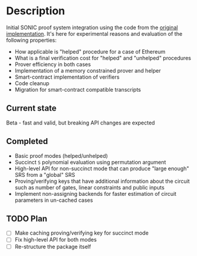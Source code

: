# Description 

Initial SONIC proof system integration using the code from the [original implementation](https://github.com/zknuckles/sonic.git). It's here for experimental reasons and evaluation of the following properties:

- How applicable is "helped" procedure for a case of Ethereum
- What is a final verification cost for "helped" and "unhelped" procedures
- Prover efficiency in both cases
- Implementation of a memory constrained prover and helper
- Smart-contract implementation of verifiers
- Code cleanup
- Migration for smart-contract compatible transcripts

## Current state

Beta - fast and valid, but breaking API changes are expected

## Completed

- Basic proof modes (helped/unhelped)
- Succinct `S` polynomial evaluation using permutation argument
- High-level API for non-succinct mode that can produce "large enough" SRS from a "global" SRS
- Proving/verifying keys that have additional information about the circuit such as number of gates, linear constraints and public inputs
- Implement non-assigning backends for faster estimation of circuit parameters in un-cached cases

## TODO Plan
- [ ] Make caching proving/verifying key for succinct mode
- [ ] Fix high-level API for both modes
- [ ] Re-structure the package itself